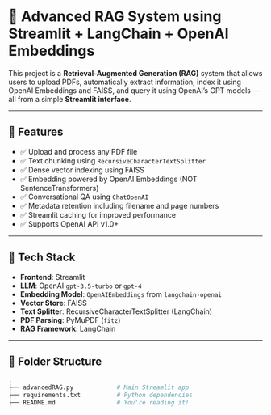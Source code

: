 # 🧠 Advanced RAG System using Streamlit + LangChain + OpenAI Embeddings

This project is a **Retrieval-Augmented Generation (RAG)** system that allows users to upload PDFs, automatically extract information, index it using OpenAI Embeddings and FAISS, and query it using OpenAI’s GPT models — all from a simple **Streamlit interface**.

---

## 📌 Features

- ✅ Upload and process any PDF file
- ✅ Text chunking using `RecursiveCharacterTextSplitter`
- ✅ Dense vector indexing using FAISS
- ✅ Embedding powered by OpenAI Embeddings (NOT SentenceTransformers)
- ✅ Conversational QA using `ChatOpenAI`
- ✅ Metadata retention including filename and page numbers
- ✅ Streamlit caching for improved performance
- ✅ Supports OpenAI API v1.0+

---

## 🧱 Tech Stack

- **Frontend**: Streamlit
- **LLM**: OpenAI `gpt-3.5-turbo` or `gpt-4`
- **Embedding Model**: `OpenAIEmbeddings` from `langchain-openai`
- **Vector Store**: FAISS
- **Text Splitter**: RecursiveCharacterTextSplitter (LangChain)
- **PDF Parsing**: PyMuPDF (`fitz`)
- **RAG Framework**: LangChain

---

## 📂 Folder Structure

```bash
.
├── advancedRAG.py            # Main Streamlit app
├── requirements.txt          # Python dependencies
├── README.md                 # You're reading it!
